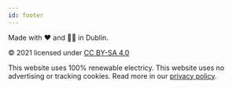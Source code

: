 ```yaml
---
id: footer
---
```


<div class="col-3 footer-logo">

Made with ❤️ and 🙏🏼 in Dublin.

&#169; 2021 licensed under <a href="http://creativecommons.org/licenses/by-sa/4.0/?ref=chooser-v1">CC BY-SA 4.0</a>

</div>

<div class="col-6">

This website uses 100% renewable electricy. This website uses no advertising or tracking cookies. Read more in our <a href="%base_url%/?privacyPolicy">privacy policy</a>.

</div>
